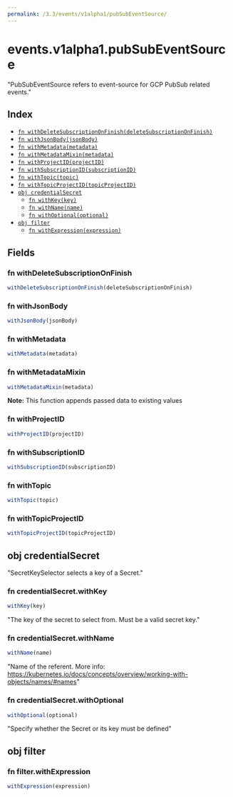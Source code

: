 ```yaml
---
permalink: /3.3/events/v1alpha1/pubSubEventSource/
---
```


# events.v1alpha1.pubSubEventSource

"PubSubEventSource refers to event-source for GCP PubSub related events."

## Index

* [`fn withDeleteSubscriptionOnFinish(deleteSubscriptionOnFinish)`](#fn-withdeletesubscriptiononfinish)
* [`fn withJsonBody(jsonBody)`](#fn-withjsonbody)
* [`fn withMetadata(metadata)`](#fn-withmetadata)
* [`fn withMetadataMixin(metadata)`](#fn-withmetadatamixin)
* [`fn withProjectID(projectID)`](#fn-withprojectid)
* [`fn withSubscriptionID(subscriptionID)`](#fn-withsubscriptionid)
* [`fn withTopic(topic)`](#fn-withtopic)
* [`fn withTopicProjectID(topicProjectID)`](#fn-withtopicprojectid)
* [`obj credentialSecret`](#obj-credentialsecret)
  * [`fn withKey(key)`](#fn-credentialsecretwithkey)
  * [`fn withName(name)`](#fn-credentialsecretwithname)
  * [`fn withOptional(optional)`](#fn-credentialsecretwithoptional)
* [`obj filter`](#obj-filter)
  * [`fn withExpression(expression)`](#fn-filterwithexpression)

## Fields

### fn withDeleteSubscriptionOnFinish

```ts
withDeleteSubscriptionOnFinish(deleteSubscriptionOnFinish)
```



### fn withJsonBody

```ts
withJsonBody(jsonBody)
```



### fn withMetadata

```ts
withMetadata(metadata)
```



### fn withMetadataMixin

```ts
withMetadataMixin(metadata)
```



**Note:** This function appends passed data to existing values

### fn withProjectID

```ts
withProjectID(projectID)
```



### fn withSubscriptionID

```ts
withSubscriptionID(subscriptionID)
```



### fn withTopic

```ts
withTopic(topic)
```



### fn withTopicProjectID

```ts
withTopicProjectID(topicProjectID)
```



## obj credentialSecret

"SecretKeySelector selects a key of a Secret."

### fn credentialSecret.withKey

```ts
withKey(key)
```

"The key of the secret to select from.  Must be a valid secret key."

### fn credentialSecret.withName

```ts
withName(name)
```

"Name of the referent. More info: https://kubernetes.io/docs/concepts/overview/working-with-objects/names/#names"

### fn credentialSecret.withOptional

```ts
withOptional(optional)
```

"Specify whether the Secret or its key must be defined"

## obj filter



### fn filter.withExpression

```ts
withExpression(expression)
```

